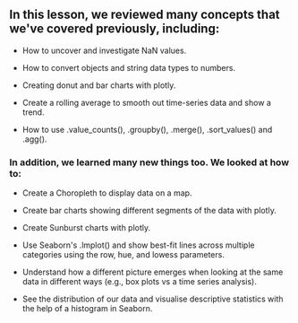 ## In this lesson, we reviewed many concepts that we've covered previously, including:

* How to uncover and investigate NaN values.

* How to convert objects and string data types to numbers.

* Creating donut and bar charts with plotly.

* Create a rolling average to smooth out time-series data and show a trend.

* How to use .value_counts(), .groupby(), .merge(), .sort_values() and .agg().



### In addition, we learned many new things too. We looked at how to:

* Create a Choropleth to display data on a map.

* Create bar charts showing different segments of the data with plotly.

* Create Sunburst charts with plotly.

* Use Seaborn's .lmplot() and show best-fit lines across multiple categories using the row, hue, and lowess parameters.

* Understand how a different picture emerges when looking at the same data in different ways (e.g., box plots vs a time series analysis).

* See the distribution of our data and visualise descriptive statistics with the help of a histogram in Seaborn.